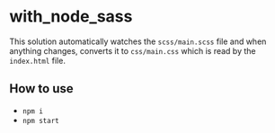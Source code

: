 # with_node_sass

This solution automatically watches the `scss/main.scss` file and when anything changes, converts it to `css/main.css` which is read by the `index.html` file.

## How to use

- `npm i`
- `npm start`